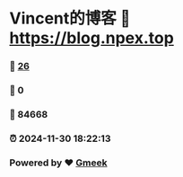 # Vincent的博客 :link: https://blog.npex.top 
### :page_facing_up: [26](https://blog.npex.top/tag.html) 
### :speech_balloon: 0 
### :hibiscus: 84668 
### :alarm_clock: 2024-11-30 18:22:13 
### Powered by :heart: [Gmeek](https://github.com/Meekdai/Gmeek)
